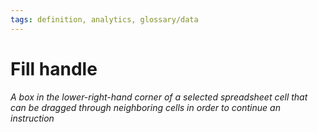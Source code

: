 ```yaml
---
tags: definition, analytics, glossary/data
---
```

#  Fill handle
*A box in the lower-right-hand corner of a selected spreadsheet cell that can be dragged through neighboring cells in order to continue an instruction*